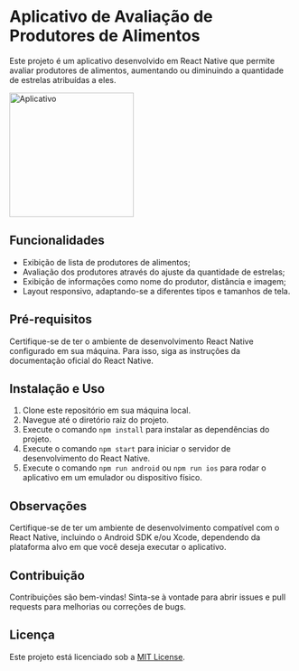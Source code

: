 # Aplicativo de Avaliação de Produtores de Alimentos

Este projeto é um aplicativo desenvolvido em React Native que permite avaliar produtores de alimentos, aumentando ou diminuindo a quantidade de estrelas atribuídas a eles.

<img src="src/assets/app.gif" alt="Aplicativo" width="220px">

## Funcionalidades

- Exibição de lista de produtores de alimentos;
- Avaliação dos produtores através do ajuste da quantidade de estrelas;
- Exibição de informações como nome do produtor, distância e imagem;
- Layout responsivo, adaptando-se a diferentes tipos e tamanhos de tela.

## Pré-requisitos

Certifique-se de ter o ambiente de desenvolvimento React Native configurado em sua máquina. Para isso, siga as instruções da documentação oficial do React Native.

## Instalação e Uso

1. Clone este repositório em sua máquina local.
2. Navegue até o diretório raiz do projeto.
3. Execute o comando `npm install` para instalar as dependências do projeto.
4. Execute o comando `npm start` para iniciar o servidor de desenvolvimento do React Native.
5. Execute o comando `npm run android` ou `npm run ios` para rodar o aplicativo em um emulador ou dispositivo físico.

## Observações

Certifique-se de ter um ambiente de desenvolvimento compatível com o React Native, incluindo o Android SDK e/ou Xcode, dependendo da plataforma alvo em que você deseja executar o aplicativo.

## Contribuição

Contribuições são bem-vindas! Sinta-se à vontade para abrir issues e pull requests para melhorias ou correções de bugs.

## Licença

Este projeto está licenciado sob a [MIT License](LICENSE).

